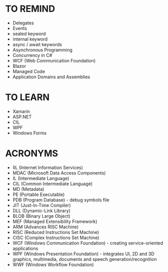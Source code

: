 # TO REMIND

- Delegates  
- Events  
- sealed keyword  
- internal keyword  
- async / await keywords  
- Asynchronous Programming  
- Concurrency in C#  
- WCF (Web Communication Foundation)  
- Blazor  
- Managed Code  
- Application Domains and Assemblies  


# TO LEARN
- Xamarin  
- ASP.NET  
- CIL  
- WPF  
- Windows Forms  


# ACRONYMS
- IIL (Internet Information Services)  
- MDAC (Microsoft Data Access Components)  
- IL (Intermediate Language)  
- CIL (Common Intermediate Language)  
- MD (Metadata)  
- PE (Portable Executable)  
- PDB (Program Database) - debug symbols file  
- JIT (Just-In-Time Compiler)  
- DLL (Dynamic-Link Library)  
- BLOB (Binary Large Object)  
- MEF (Managed Extensibility Framework)  
- ARM (Advances RISC Machine)  
- RISC (Reduced Instructions Set Machine)  
- CISC (Complex Instructions Set Machine)  
- WCF (Windows Communication Foundation) - creating service-oriented applications  
- WPF (Windows Presentation Foundation) - integrates UI, 2D and 3D graphics, multimedia, documents and speech generation/recognition  
- WWF (Windows Workflow Foundation)  